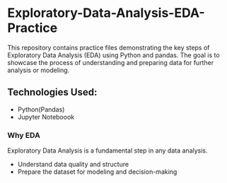 # Exploratory-Data-Analysis-EDA-Practice
This repository contains practice files demonstrating the key steps of Exploratory Data Analysis (EDA) using Python and pandas.
The goal is to showcase the process of understanding and preparing data for further analysis or modeling.

## Technologies Used:
* Python(Pandas)
* Jupyter Noteboook

### Why EDA
Exploratory Data Analysis is a fundamental step in any data analysis.
* Understand data quality and structure
* Prepare the dataset for modeling and decision-making
  
